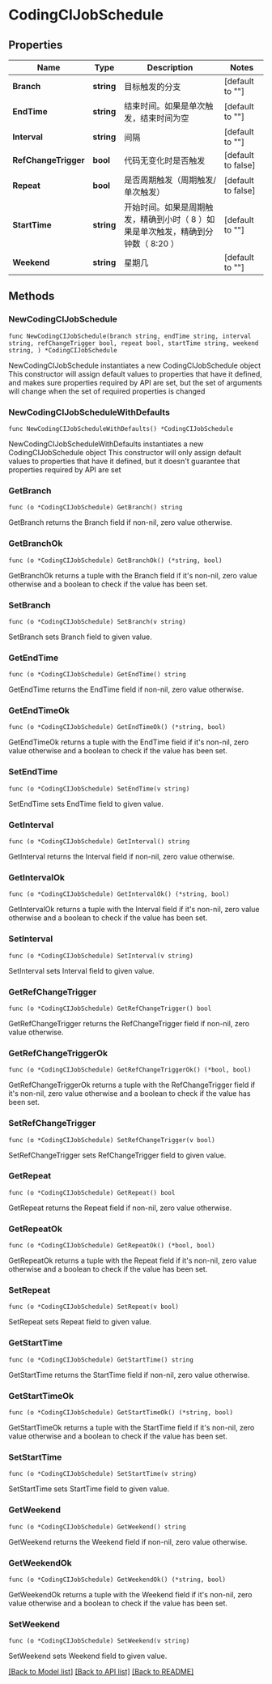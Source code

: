 # CodingCIJobSchedule

## Properties

Name | Type | Description | Notes
------------ | ------------- | ------------- | -------------
**Branch** | **string** | 目标触发的分支 | [default to ""]
**EndTime** | **string** | 结束时间。如果是单次触发，结束时间为空 | [default to ""]
**Interval** | **string** | 间隔 | [default to ""]
**RefChangeTrigger** | **bool** | 代码无变化时是否触发 | [default to false]
**Repeat** | **bool** | 是否周期触发（周期触发/单次触发） | [default to false]
**StartTime** | **string** | 开始时间。如果是周期触发，精确到小时（ 8 ）如果是单次触发，精确到分钟数（ 8:20 ） | [default to ""]
**Weekend** | **string** | 星期几 | [default to ""]

## Methods

### NewCodingCIJobSchedule

`func NewCodingCIJobSchedule(branch string, endTime string, interval string, refChangeTrigger bool, repeat bool, startTime string, weekend string, ) *CodingCIJobSchedule`

NewCodingCIJobSchedule instantiates a new CodingCIJobSchedule object
This constructor will assign default values to properties that have it defined,
and makes sure properties required by API are set, but the set of arguments
will change when the set of required properties is changed

### NewCodingCIJobScheduleWithDefaults

`func NewCodingCIJobScheduleWithDefaults() *CodingCIJobSchedule`

NewCodingCIJobScheduleWithDefaults instantiates a new CodingCIJobSchedule object
This constructor will only assign default values to properties that have it defined,
but it doesn't guarantee that properties required by API are set

### GetBranch

`func (o *CodingCIJobSchedule) GetBranch() string`

GetBranch returns the Branch field if non-nil, zero value otherwise.

### GetBranchOk

`func (o *CodingCIJobSchedule) GetBranchOk() (*string, bool)`

GetBranchOk returns a tuple with the Branch field if it's non-nil, zero value otherwise
and a boolean to check if the value has been set.

### SetBranch

`func (o *CodingCIJobSchedule) SetBranch(v string)`

SetBranch sets Branch field to given value.


### GetEndTime

`func (o *CodingCIJobSchedule) GetEndTime() string`

GetEndTime returns the EndTime field if non-nil, zero value otherwise.

### GetEndTimeOk

`func (o *CodingCIJobSchedule) GetEndTimeOk() (*string, bool)`

GetEndTimeOk returns a tuple with the EndTime field if it's non-nil, zero value otherwise
and a boolean to check if the value has been set.

### SetEndTime

`func (o *CodingCIJobSchedule) SetEndTime(v string)`

SetEndTime sets EndTime field to given value.


### GetInterval

`func (o *CodingCIJobSchedule) GetInterval() string`

GetInterval returns the Interval field if non-nil, zero value otherwise.

### GetIntervalOk

`func (o *CodingCIJobSchedule) GetIntervalOk() (*string, bool)`

GetIntervalOk returns a tuple with the Interval field if it's non-nil, zero value otherwise
and a boolean to check if the value has been set.

### SetInterval

`func (o *CodingCIJobSchedule) SetInterval(v string)`

SetInterval sets Interval field to given value.


### GetRefChangeTrigger

`func (o *CodingCIJobSchedule) GetRefChangeTrigger() bool`

GetRefChangeTrigger returns the RefChangeTrigger field if non-nil, zero value otherwise.

### GetRefChangeTriggerOk

`func (o *CodingCIJobSchedule) GetRefChangeTriggerOk() (*bool, bool)`

GetRefChangeTriggerOk returns a tuple with the RefChangeTrigger field if it's non-nil, zero value otherwise
and a boolean to check if the value has been set.

### SetRefChangeTrigger

`func (o *CodingCIJobSchedule) SetRefChangeTrigger(v bool)`

SetRefChangeTrigger sets RefChangeTrigger field to given value.


### GetRepeat

`func (o *CodingCIJobSchedule) GetRepeat() bool`

GetRepeat returns the Repeat field if non-nil, zero value otherwise.

### GetRepeatOk

`func (o *CodingCIJobSchedule) GetRepeatOk() (*bool, bool)`

GetRepeatOk returns a tuple with the Repeat field if it's non-nil, zero value otherwise
and a boolean to check if the value has been set.

### SetRepeat

`func (o *CodingCIJobSchedule) SetRepeat(v bool)`

SetRepeat sets Repeat field to given value.


### GetStartTime

`func (o *CodingCIJobSchedule) GetStartTime() string`

GetStartTime returns the StartTime field if non-nil, zero value otherwise.

### GetStartTimeOk

`func (o *CodingCIJobSchedule) GetStartTimeOk() (*string, bool)`

GetStartTimeOk returns a tuple with the StartTime field if it's non-nil, zero value otherwise
and a boolean to check if the value has been set.

### SetStartTime

`func (o *CodingCIJobSchedule) SetStartTime(v string)`

SetStartTime sets StartTime field to given value.


### GetWeekend

`func (o *CodingCIJobSchedule) GetWeekend() string`

GetWeekend returns the Weekend field if non-nil, zero value otherwise.

### GetWeekendOk

`func (o *CodingCIJobSchedule) GetWeekendOk() (*string, bool)`

GetWeekendOk returns a tuple with the Weekend field if it's non-nil, zero value otherwise
and a boolean to check if the value has been set.

### SetWeekend

`func (o *CodingCIJobSchedule) SetWeekend(v string)`

SetWeekend sets Weekend field to given value.



[[Back to Model list]](../README.md#documentation-for-models) [[Back to API list]](../README.md#documentation-for-api-endpoints) [[Back to README]](../README.md)


